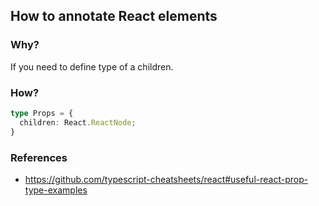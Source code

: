 ## How to annotate React elements

### Why?
If you need to define type of a children.

### How?
```ts
type Props = {
  children: React.ReactNode;
}
```

### References

 * https://github.com/typescript-cheatsheets/react#useful-react-prop-type-examples

